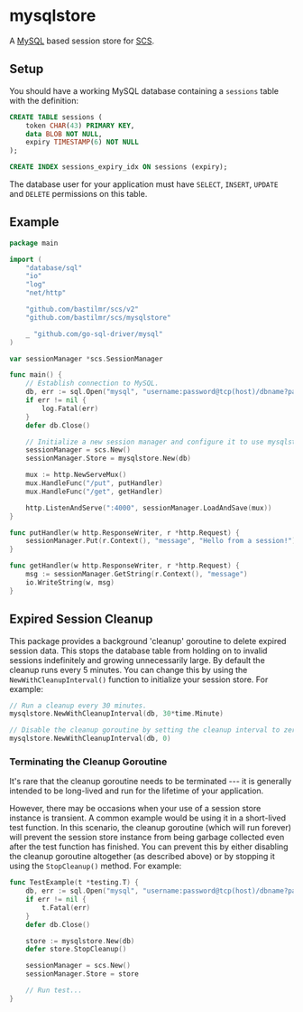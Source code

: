 # mysqlstore

A [MySQL](https://github.com/go-sql-driver/mysql) based session store for [SCS](https://github.com/bastilmr/scs).

## Setup

You should have a working MySQL database containing a `sessions` table with the definition:

```sql
CREATE TABLE sessions (
	token CHAR(43) PRIMARY KEY,
	data BLOB NOT NULL,
	expiry TIMESTAMP(6) NOT NULL
);

CREATE INDEX sessions_expiry_idx ON sessions (expiry);
```

The database user for your application must have `SELECT`, `INSERT`, `UPDATE` and `DELETE` permissions on this table.

## Example

```go
package main

import (
	"database/sql"
	"io"
	"log"
	"net/http"

	"github.com/bastilmr/scs/v2"
	"github.com/bastilmr/scs/mysqlstore"

	_ "github.com/go-sql-driver/mysql"
)

var sessionManager *scs.SessionManager

func main() {
	// Establish connection to MySQL.
	db, err := sql.Open("mysql", "username:password@tcp(host)/dbname?parseTime=true")
	if err != nil {
		log.Fatal(err)
	}
	defer db.Close()

	// Initialize a new session manager and configure it to use mysqlstore as the session store.
	sessionManager = scs.New()
	sessionManager.Store = mysqlstore.New(db)

	mux := http.NewServeMux()
	mux.HandleFunc("/put", putHandler)
	mux.HandleFunc("/get", getHandler)

	http.ListenAndServe(":4000", sessionManager.LoadAndSave(mux))
}

func putHandler(w http.ResponseWriter, r *http.Request) {
	sessionManager.Put(r.Context(), "message", "Hello from a session!")
}

func getHandler(w http.ResponseWriter, r *http.Request) {
	msg := sessionManager.GetString(r.Context(), "message")
	io.WriteString(w, msg)
}
```

## Expired Session Cleanup

This package provides a background 'cleanup' goroutine to delete expired session data. This stops the database table from holding on to invalid sessions indefinitely and growing unnecessarily large. By default the cleanup runs every 5 minutes. You can change this by using the `NewWithCleanupInterval()` function to initialize your session store. For example:

```go
// Run a cleanup every 30 minutes.
mysqlstore.NewWithCleanupInterval(db, 30*time.Minute)

// Disable the cleanup goroutine by setting the cleanup interval to zero.
mysqlstore.NewWithCleanupInterval(db, 0)
```

### Terminating the Cleanup Goroutine

It's rare that the cleanup goroutine needs to be terminated --- it is generally intended to be long-lived and run for the lifetime of your application.

However, there may be occasions when your use of a session store instance is transient. A common example would be using it in a short-lived test function. In this scenario, the cleanup goroutine (which will run forever) will prevent the session store instance from being garbage collected even after the test function has finished. You can prevent this by either disabling the cleanup goroutine altogether (as described above) or by stopping it using the `StopCleanup()` method. For example:

```go
func TestExample(t *testing.T) {
	db, err := sql.Open("mysql", "username:password@tcp(host)/dbname?parseTime=true")
	if err != nil {
	    t.Fatal(err)
	}
	defer db.Close()

	store := mysqlstore.New(db)
	defer store.StopCleanup()

	sessionManager = scs.New()
	sessionManager.Store = store

	// Run test...
}
```